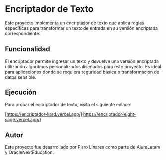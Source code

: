 # Encriptador de Texto

Este proyecto implementa un encriptador de texto que aplica reglas específicas para transformar un texto de entrada en su versión encriptada correspondiente.

## Funcionalidad

El encriptador permite ingresar un texto y devuelve una versión encriptada utilizando algoritmos personalizados diseñados para este proyecto. Es ideal para aplicaciones donde se requiera seguridad básica o transformación de datos sensible.

## Ejecución

Para probar el encriptador de texto, visita el siguiente enlace:

[https://encriptador-liard.vercel.app/](https://encriptador-eight-sage.vercel.app/)

## Autor

Este proyecto fue desarrollado por Piero Linares como parte de AluraLatam y OracleNextEducation.

